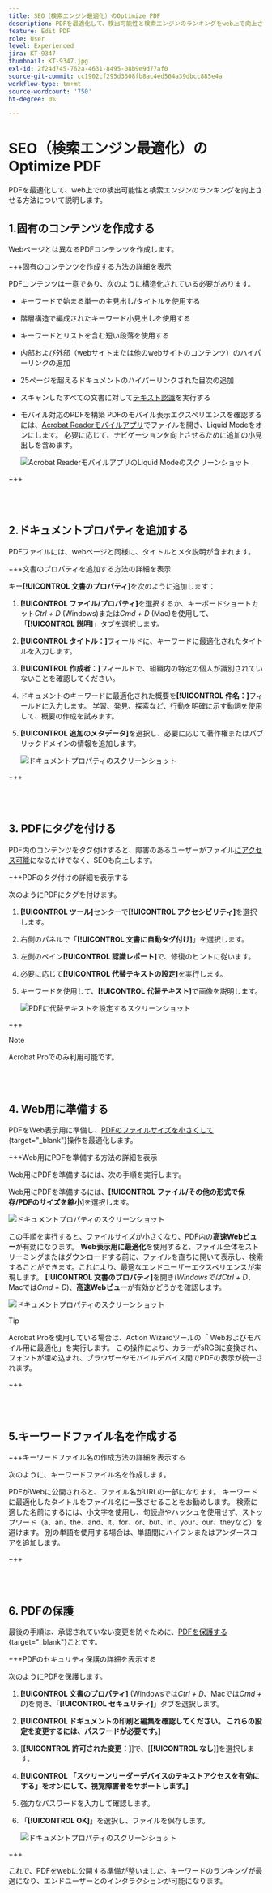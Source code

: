 ```yaml
---
title: SEO（検索エンジン最適化）のOptimize PDF
description: PDFを最適化して、検出可能性と検索エンジンのランキングをweb上で向上させる方法を説明します
feature: Edit PDF
role: User
level: Experienced
jira: KT-9347
thumbnail: KT-9347.jpg
exl-id: 2f24d745-762a-4631-8495-08b9e9d77af0
source-git-commit: cc1902cf295d3608fb8ac4ed564a39dbcc885e4a
workflow-type: tm+mt
source-wordcount: '750'
ht-degree: 0%

---
```


# SEO（検索エンジン最適化）のOptimize PDF

PDFを最適化して、web上での検出可能性と検索エンジンのランキングを向上させる方法について説明します。

## 1.固有のコンテンツを作成する

Webページとは異なるPDFコンテンツを作成します。

+++固有のコンテンツを作成する方法の詳細を表示

PDFコンテンツは一意であり、次のように構造化されている必要があります。

* キーワードで始まる単一の主見出し/タイトルを使用する
* 階層構造で編成されたキーワード小見出しを使用する
* キーワードとリストを含む短い段落を使用する
* 内部および外部（webサイトまたは他のwebサイトのコンテンツ）のハイパーリンクの追加
* 25ページを超えるドキュメントのハイパーリンクされた目次の追加
* スキャンしたすべての文書に対して[テキスト認識](https://experienceleague.adobe.com/docs/document-cloud-learn/acrobat-learning/getting-started/scan-and-ocr.html?lang=ja)を実行する
* モバイル対応のPDFを構築
PDFのモバイル表示エクスペリエンスを確認するには、[Acrobat Readerモバイルアプリ](https://www.adobe.com/acrobat/mobile/acrobat-reader.html)でファイルを開き、Liquid Modeをオンにします。 必要に応じて、ナビゲーションを向上させるために追加の小見出しを含めます。

  ![Acrobat ReaderモバイルアプリのLiquid Modeのスクリーンショット](../assets/optimizeseo1.png)

+++

<br> 

## 2.ドキュメントプロパティを追加する

PDFファイルには、webページと同様に、タイトルとメタ説明が含まれます。

+++文書のプロパティを追加する方法の詳細を表示

キー&#x200B;**[!UICONTROL 文書のプロパティ]**&#x200B;を次のように追加します：

1. **[!UICONTROL ファイル/プロパティ]**&#x200B;を選択するか、キーボードショートカット&#x200B;*Ctrl + D* (Windows)または&#x200B;*Cmd + D* (Mac)を使用して、「**[!UICONTROL 説明]**」タブを選択します。
1. **[!UICONTROL タイトル：]**&#x200B;フィールドに、キーワードに最適化されたタイトルを入力します。
1. **[!UICONTROL 作成者：]**&#x200B;フィールドで、組織内の特定の個人が識別されていないことを確認してください。
1. ドキュメントのキーワードに最適化された概要を&#x200B;**[!UICONTROL 件名：]**&#x200B;フィールドに入力します。
学習、発見、探索など、行動を明確に示す動詞を使用して、概要の作成を試みます。
1. **[!UICONTROL 追加のメタデータ]**&#x200B;を選択し、必要に応じて著作権またはパブリックドメインの情報を追加します。

   ![ドキュメントプロパティのスクリーンショット](../assets/optimizeseo2.png)

+++

<br> 

## 3. PDFにタグを付ける

PDF内のコンテンツをタグ付けすると、障害のあるユーザーがファイル[にアクセス可能](https://experienceleague.adobe.com/docs/document-cloud-learn/acrobat-learning/advanced-tasks/accessibility.html?lang=ja)になるだけでなく、SEOも向上します。

+++PDFのタグ付けの詳細を表示する

次のようにPDFにタグを付けます。

1. **[!UICONTROL ツール]**&#x200B;センターで&#x200B;**[!UICONTROL アクセシビリティ]**&#x200B;を選択します。
1. 右側のパネルで「**[!UICONTROL 文書に自動タグ付け]**」を選択します。
1. 左側のペイン&#x200B;**[!UICONTROL 認識レポート]**&#x200B;で、修復のヒントに従います。
1. 必要に応じて&#x200B;**[!UICONTROL 代替テキストの設定]**&#x200B;を実行します。
1. キーワードを使用して、**[!UICONTROL 代替テキスト]**&#x200B;で画像を説明します。

   ![PDFに代替テキストを設定するスクリーンショット](../assets/optimizeseo3.png)

+++

>[!NOTE]
>
>Acrobat Proでのみ利用可能です。

<br> 

## 4. Web用に準備する

PDFをWeb表示用に準備し、[PDFのファイルサイズを小さくして](https://www.adobe.com/jp/acrobat/online/compress-pdf.html){target="_blank"}操作を最適化します。

+++Web用にPDFを準備する方法の詳細を表示

Web用にPDFを準備するには、次の手順を実行します。

Web用にPDFを準備するには、**[!UICONTROL ファイル/その他の形式で保存/PDFのサイズを縮小]**&#x200B;を選択します。

![ドキュメントプロパティのスクリーンショット](../assets/optimizeseo4.png)

この手順を実行すると、ファイルサイズが小さくなり、PDF内の&#x200B;**高速Webビュー**&#x200B;が有効になります。 **Web表示用に最適化**&#x200B;を使用すると、ファイル全体をストリーミングまたはダウンロードする前に、ファイルを直ちに開いて表示し、検索することができます。これにより、最適なエンドユーザーエクスペリエンスが実現します。 **[!UICONTROL 文書のプロパティ]**&#x200B;を開き(*WindowsではCtrl + D*、Macでは&#x200B;*Cmd + D*)、**高速Webビュー**&#x200B;が有効かどうかを確認します。

![ドキュメントプロパティのスクリーンショット](../assets/optimizeseo5.png)

>[!TIP]
>
>Acrobat Proを使用している場合は、Action Wizardツールの「 Webおよびモバイル用に最適化」を実行します。 この操作により、カラーがsRGBに変換され、フォントが埋め込まれ、ブラウザーやモバイルデバイス間でPDFの表示が統一されます。

+++

<br> 

## 5.キーワードファイル名を作成する

+++キーワードファイル名の作成方法の詳細を表示する

次のように、キーワードファイル名を作成します。

PDFがWebに公開されると、ファイル名がURLの一部になります。 キーワードに最適化したタイトルをファイル名に一致させることをお勧めします。 検索に適した名前にするには、小文字を使用し、句読点やハッシュを使用せず、ストップワード（a、an、the、and、it、for、or、but、in、your、our、theyなど）を避けます。 別の単語を使用する場合は、単語間にハイフンまたはアンダースコアを追加します。

+++

<br> 

## 6. PDFの保護

最後の手順は、承認されていない変更を防ぐために、[PDFを保護する](https://www.adobe.com/jp/acrobat/online/password-protect-pdf.html){target="_blank"}ことです。

+++PDFのセキュリティ保護の詳細を表示する

次のようにPDFを保護します。

1. **[!UICONTROL 文書のプロパティ]** (Windowsでは&#x200B;*Ctrl + D*、Macでは&#x200B;*Cmd + D*)を開き、「**[!UICONTROL セキュリティ]**」タブを選択します。
1. **[!UICONTROL ドキュメントの印刷と編集を確認してください。 これらの設定を変更するには、パスワードが必要です。]**
1. [**[!UICONTROL 許可された変更：]**]で、[**[!UICONTROL なし]**]を選択します。
1. **[!UICONTROL 「スクリーンリーダーデバイスのテキストアクセスを有効にする」をオンにして、視覚障害者をサポートします。]**
1. 強力なパスワードを入力して確認します。
1. 「**[!UICONTROL OK]**」を選択し、ファイルを保存します。

   ![ドキュメントプロパティのスクリーンショット](../assets/optimizeseo6.png)

+++

これで、PDFをwebに公開する準備が整いました。キーワードのランキングが最適になり、エンドユーザーとのインタラクションが可能になります。
